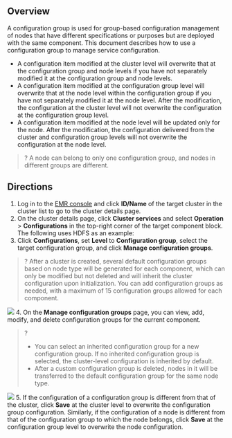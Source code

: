 ## Overview
A configuration group is used for group-based configuration management of nodes that have different specifications or purposes but are deployed with the same component. This document describes how to use a configuration group to manage service configuration.
- A configuration item modified at the cluster level will overwrite that at the configuration group and node levels if you have not separately modified it at the configuration group and node levels.
- A configuration item modified at the configuration group level will overwrite that at the node level within the configuration group if you have not separately modified it at the node level. After the modification, the configuration at the cluster level will not overwrite the configuration at the configuration group level.
- A configuration item modified at the node level will be updated only for the node. After the modification, the configuration delivered from the cluster and configuration group levels will not overwrite the configuration at the node level.
>? A node can belong to only one configuration group, and nodes in different groups are different.

## Directions
1. Log in to the [EMR console](https://console.cloud.tencent.com/emr) and click **ID/Name** of the target cluster in the cluster list to go to the cluster details page.
2. On the cluster details page, click **Cluster services** and select **Operation** > **Configurations** in the top-right corner of the target component block. The following uses HDFS as an example:
3. Click **Configurations**, set **Level** to **Configuration group**, select the target configuration group, and click **Manage configuration groups**.
>? After a cluster is created, several default configuration groups based on node type will be generated for each component, which can only be modified but not deleted and will inherit the cluster configuration upon initialization. You can add configuration groups as needed, with a maximum of 15 configuration groups allowed for each component.
>
![](https://qcloudimg.tencent-cloud.cn/raw/ec1bc97e2a1784ad492d64e1f839ba89.png)
4. On the **Manage configuration groups** page, you can view, add, modify, and delete configuration groups for the current component.
>? 
>- You can select an inherited configuration group for a new configuration group. If no inherited configuration group is selected, the cluster-level configuration is inherited by default.
>- After a custom configuration group is deleted, nodes in it will be transferred to the default configuration group for the same node type.
>
![](https://main.qcloudimg.com/raw/ff447e9c6676627682ca593f857900b9.png)
5. If the configuration of a configuration group is different from that of the cluster, click **Save** at the cluster level to overwrite the configuration group configuration. Similarly, if the configuration of a node is different from that of the configuration group to which the node belongs, click **Save** at the configuration group level to overwrite the node configuration.

